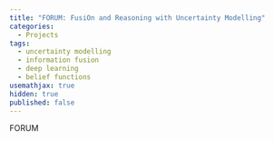 ```yaml
---
title: "FORUM: FusiOn and Reasoning with Uncertainty Modelling"
categories:
  - Projects
tags:
  - uncertainty modelling
  - information fusion
  - deep learning
  - belief functions
usemathjax: true
hidden: true
published: false
---
```

FORUM
